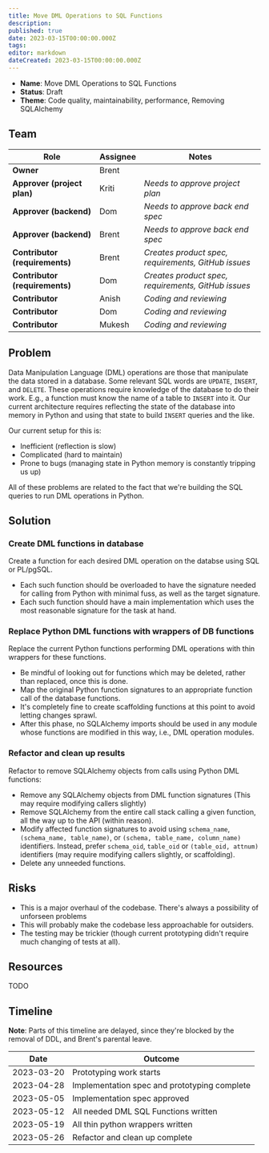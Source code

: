 ```yaml
---
title: Move DML Operations to SQL Functions
description: 
published: true
date: 2023-03-15T00:00:00.000Z
tags: 
editor: markdown
dateCreated: 2023-03-15T00:00:00.000Z
---
```


- **Name**: Move DML Operations to SQL Functions
- **Status**: Draft
- **Theme**: Code quality, maintainability, performance, Removing SQLAlchemy

## Team

| Role                           | Assignee | Notes                                               |
|--------------------------------|----------|-----------------------------------------------------|
| **Owner**                      | Brent    |                                                     |
| **Approver (project plan)**    | Kriti    | *Needs to approve project plan*                     |
| **Approver (backend)**         | Dom      | *Needs to approve back end spec*                    |
| **Approver (backend)**         | Brent    | *Needs to approve back end spec*                    |
| **Contributor (requirements)** | Brent    | *Creates product spec, requirements, GitHub issues* |
| **Contributor (requirements)** | Dom      | *Creates product spec, requirements, GitHub issues* |
| **Contributor**                | Anish    | *Coding and reviewing*                              |
| **Contributor**                | Dom      | *Coding and reviewing*                              |
| **Contributor**                | Mukesh   | *Coding and reviewing*                              |

## Problem

Data Manipulation Language (DML) operations are those that manipulate the data stored in a database. Some relevant SQL words are `UPDATE`, `INSERT`, and `DELETE`. These operations require knowledge of the database to do their work. E.g., a function must know the name of a table to `INSERT` into it. Our current architecture requires reflecting the state of the database into memory in Python and using that state to build `INSERT` queries and the like.

Our current setup for this is:
- Inefficient (reflection is slow)
- Complicated (hard to maintain)
- Prone to bugs (managing state in Python memory is constantly tripping us up)

All of these problems are related to the fact that we're building the SQL queries to run DML operations in Python.

## Solution

### Create DML functions in database
Create a function for each desired DML operation on the databse using SQL or PL/pgSQL.
- Each such function should be overloaded to have the signature needed for calling from Python with minimal fuss, as well as the target signature.
- Each such function should have a main implementation which uses the most reasonable signature for the task at hand.

### Replace Python DML functions with wrappers of DB functions
Replace the current Python functions performing DML operations with thin wrappers for these functions.
- Be mindful of looking out for functions which may be deleted, rather than replaced, once this is done.
- Map the original Python function signatures to an appropriate function call of the database functions.
- It's completely fine to create scaffolding functions at this point to avoid letting changes sprawl.
- After this phase, no SQLAlchemy imports should be used in any module whose functions are modified in this way, i.e., DML operation modules.

### Refactor and clean up results
Refactor to remove SQLAlchemy objects from calls using Python DML functions:
- Remove any SQLAlchemy objects from DML function signatures (This may require modifying callers slightly)
- Remove SQLAlchemy from the entire call stack calling a given function, all the way up to the API (within reason).
- Modify affected function signatures to avoid using `schema_name`, `(schema_name, table_name)`, or `(schema, table_name, column_name)` identifiers. Instead, prefer `schema_oid`, `table_oid` or `(table_oid, attnum)` identifiers (may require modifying callers slightly, or scaffolding).
- Delete any unneeded functions.

## Risks

- This is a major overhaul of the codebase. There's always a possibility of unforseen problems
- This will probably make the codebase less approachable for outsiders.
- The testing may be trickier (though current prototyping didn't require much changing of tests at all).

## Resources

TODO

## Timeline

**Note**: Parts of this timeline are delayed, since they're blocked by the removal of DDL, and Brent's parental leave.

| Date       | Outcome                                      |
|------------|----------------------------------------------|
| 2023-03-20 | Prototyping work starts                      |
| 2023-04-28 | Implementation spec and prototyping complete |
| 2023-05-05 | Implementation spec approved                 |
| 2023-05-12 | All needed DML SQL Functions written         |
| 2023-05-19 | All thin python wrappers written             |
| 2023-05-26 | Refactor and clean up complete               |
